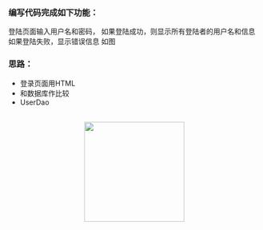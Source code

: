 ### 编写代码完成如下功能：
登陆页面输入用户名和密码，
如果登陆成功，则显示所有登陆者的用户名和信息
如果登陆失败，显示错误信息
如图
<br	>		
### 思路：
* 登录页面用HTML
* 和数据库作比较
* UserDao

<br>
<div align="center">
    <img src="/test1.png" width="200px" >
</div>
